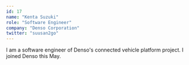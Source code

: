 ```yaml
---
id: 17
name: "Kenta Suzuki"
role: "Software Engineer"
company: "Denso Corporation"
twitter: "suusan2go"
---
```


I am a software engineer of Denso's connected vehicle platform project. I joined Denso this May.

